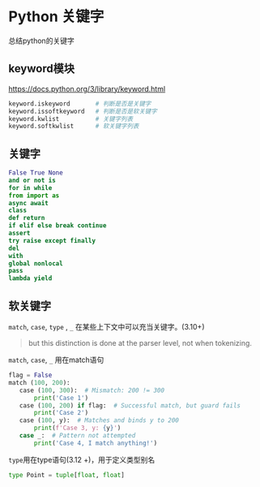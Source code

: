 # Python 关键字

总结python的关键字

## keyword模块

https://docs.python.org/3/library/keyword.html

```python
keyword.iskeyword		# 判断是否是关键字
keyword.issoftkeyword	# 判断是否是软关键字
keyword.kwlist			# 关键字列表
keyword.softkwlist		# 软关键字列表
```

## 关键字

```python
False True None
and or not is
for in while
from import as
async await
class
def return
if elif else break continue
assert
try raise except finally
del
with
global nonlocal
pass
lambda yield
```

## 软关键字

`match`, `case`, `type` , `_` 在某些上下文中可以充当关键字。(3.10+)

>but this distinction is done at the parser level, not when tokenizing.



`match`, `case`,  `_` 用在match语句

```python
flag = False
match (100, 200):
   case (100, 300):  # Mismatch: 200 != 300
       print('Case 1')
   case (100, 200) if flag:  # Successful match, but guard fails
       print('Case 2')
   case (100, y):  # Matches and binds y to 200
       print(f'Case 3, y: {y}')
   case _:  # Pattern not attempted
       print('Case 4, I match anything!')
```



`type`用在type语句(3.12 +)，用于定义类型别名

```python
type Point = tuple[float, float]
```



